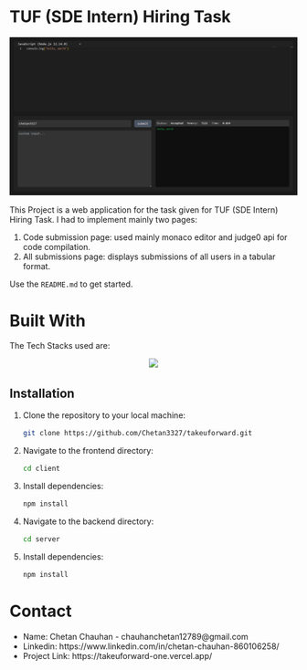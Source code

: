 <!-- ABOUT THE PROJECT -->
# TUF (SDE Intern) Hiring Task
![demo](image.png)

This Project is a web application for the task given for TUF (SDE Intern) Hiring Task.
I had to implement mainly two pages:

1. Code submission page: used mainly monaco editor and judge0 api for code compilation.
2. All submissions page: displays submissions of all users in a tabular format.

Use the `README.md` to get started.

<!-- BUILT WITH -->
# Built With

The Tech Stacks used are:

<div align="center">
  <a href="https://skillicons.dev">
      <img src="https://skillicons.dev/icons?i=mysql,expressjs,react,nodejs,prisma" />
  </a>
</div>

## Installation

1. Clone the repository to your local machine:

   ```bash
   git clone https://github.com/Chetan3327/takeuforward.git
   ```
2. Navigate to the frontend directory:

   ```bash
   cd client
   ```
3. Install dependencies:

   ```bash
   npm install
   ```
4. Navigate to the backend directory:

   ```bash
   cd server
   ```
5. Install dependencies:

   ```bash
   npm install
   ```

<!-- CONTACT -->
# Contact

<ul>
    <li>Name: Chetan Chauhan - chauhanchetan12789@gmail.com</li>
    <li>Linkedin: https://www.linkedin.com/in/chetan-chauhan-860106258/</li>
    <li>Project Link: https://takeuforward-one.vercel.app/</li>
</ul>